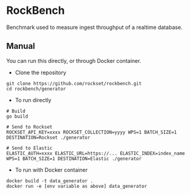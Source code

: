 # RockBench
Benchmark used to measure ingest throughput of a realtime database.

## Manual
You can run this directly, or through Docker container.
* Clone the repository
```
git clone https://github.com/rockset/rockbench.git
cd rockbench/generator
```
* To run directly
```
# Build
go build

# Send to Rockset
ROCKSET_API_KEY=xxxx ROCKSET_COLLECTION=yyyy WPS=1 BATCH_SIZE=1 DESTINATION=Rockset ./generator

# Send to Elastic
ELASTIC_AUTH=xxxx ELASTIC_URL=https://... ELASTIC_INDEX=index_name WPS=1 BATCH_SIZE=1 DESTINATION=Elastic ./generator
```

* To run with Docker container
```
docker build -t data_generator .
docker run -e [env variable as above] data_generator
```
